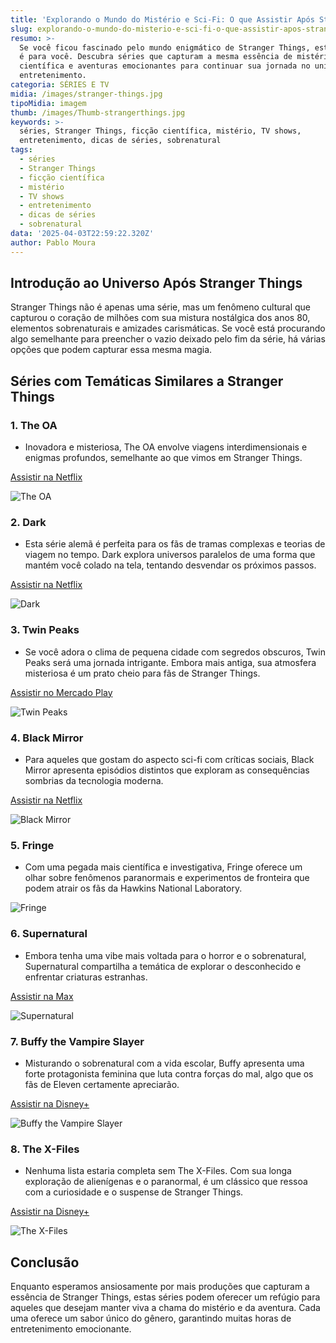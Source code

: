 ```yaml
---
title: 'Explorando o Mundo do Mistério e Sci-Fi: O que Assistir Após Stranger Things'
slug: explorando-o-mundo-do-misterio-e-sci-fi-o-que-assistir-apos-stranger-things
resumo: >-
  Se você ficou fascinado pelo mundo enigmático de Stranger Things, este artigo
  é para você. Descubra séries que capturam a mesma essência de mistério, ficção
  científica e aventuras emocionantes para continuar sua jornada no universo do
  entretenimento.
categoria: SÉRIES E TV
midia: /images/stranger-things.jpg
tipoMidia: imagem
thumb: /images/Thumb-strangerthings.jpg
keywords: >-
  séries, Stranger Things, ficção científica, mistério, TV shows,
  entretenimento, dicas de séries, sobrenatural
tags:
  - séries
  - Stranger Things
  - ficção científica
  - mistério
  - TV shows
  - entretenimento
  - dicas de séries
  - sobrenatural
data: '2025-04-03T22:59:22.320Z'
author: Pablo Moura
---
```


## Introdução ao Universo Após Stranger Things

Stranger Things não é apenas uma série, mas um fenômeno cultural que capturou o coração de milhões com sua mistura nostálgica dos anos 80, elementos sobrenaturais e amizades carismáticas. Se você está procurando algo semelhante para preencher o vazio deixado pelo fim da série, há várias opções que podem capturar essa mesma magia.

## Séries com Temáticas Similares a Stranger Things

### 1. **The OA**

- Inovadora e misteriosa, The OA envolve viagens interdimensionais e enigmas profundos, semelhante ao que vimos em Stranger Things.

[Assistir na Netflix](https://www.netflix.com/watch/80044950)

![The OA](/images/The-OA.jpg)

### 2. **Dark**

- Esta série alemã é perfeita para os fãs de tramas complexas e teorias de viagem no tempo. Dark explora universos paralelos de uma forma que mantém você colado na tela, tentando desvendar os próximos passos.

[Assistir na Netflix](https://www.netflix.com/watch/80100172)

![Dark](/images/Dark.jpg)

### 3. **Twin Peaks**

- Se você adora o clima de pequena cidade com segredos obscuros, Twin Peaks será uma jornada intrigante. Embora mais antiga, sua atmosfera misteriosa é um prato cheio para fãs de Stranger Things.

[Assistir no Mercado Play](https://play.mercadolivre.com.br/assistir/twin-peaks/b6cd8d50d6d641b1879505ef8967775b?matt_tool=39220561)

![Twin Peaks](/images/Twin-Peaks.webp)

### 4. **Black Mirror**

- Para aqueles que gostam do aspecto sci-fi com críticas sociais, Black Mirror apresenta episódios distintos que exploram as consequências sombrias da tecnologia moderna.

[Assistir na Netflix](https://www.netflix.com/watch/70264888)

![Black Mirror](/images/blackmirrorplaytest.jpg)

### 5. **Fringe**

- Com uma pegada mais científica e investigativa, Fringe oferece um olhar sobre fenômenos paranormais e experimentos de fronteira que podem atrair os fãs da Hawkins National Laboratory.

![Fringe](/images/Fringe.jpg)

### 6. **Supernatural**

- Embora tenha uma vibe mais voltada para o horror e o sobrenatural, Supernatural compartilha a temática de explorar o desconhecido e enfrentar criaturas estranhas.

[Assistir na Max](https://play.max.com/show/759711ff-f46f-4c29-9134-84e247e0e7da)

![Supernatural](/images/Supernatural.jpg)

### 7. **Buffy the Vampire Slayer**

- Misturando o sobrenatural com a vida escolar, Buffy apresenta uma forte protagonista feminina que luta contra forças do mal, algo que os fãs de Eleven certamente apreciarão.

[Assistir na Disney+](https://www.disneyplus.com/browse/entity-f2c277c5-62b4-417c-b277-8435b70176dd?distributionPartner=google)

![Buffy the Vampire Slayer](/images/Buffy-the-Vampire-Slayer.jpg)

### 8. **The X-Files**

- Nenhuma lista estaria completa sem The X-Files. Com sua longa exploração de alienígenas e o paranormal, é um clássico que ressoa com a curiosidade e o suspense de Stranger Things.

[Assistir na Disney+](https://www.disneyplus.com/pt-br/browse/entity-d6a7aec6-72d2-46bb-b337-2cb412df64c8)

![The X-Files](/images/The-X-Files.webp)

## Conclusão

Enquanto esperamos ansiosamente por mais produções que capturam a essência de Stranger Things, estas séries podem oferecer um refúgio para aqueles que desejam manter viva a chama do mistério e da aventura. Cada uma oferece um sabor único do gênero, garantindo muitas horas de entretenimento emocionante.
